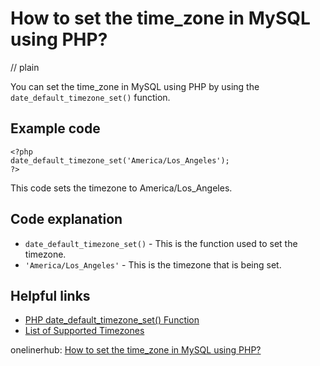 # How to set the time_zone in MySQL using PHP?
// plain

You can set the time_zone in MySQL using PHP by using the `date_default_timezone_set()` function.

## Example code

```
<?php
date_default_timezone_set('America/Los_Angeles');
?>
```

This code sets the timezone to America/Los_Angeles.

## Code explanation

- `date_default_timezone_set()` - This is the function used to set the timezone.
- `'America/Los_Angeles'` - This is the timezone that is being set.

## Helpful links
- [PHP date_default_timezone_set() Function](https://www.w3schools.com/php/func_date_date_default_timezone_set.asp)
- [List of Supported Timezones](https://www.php.net/manual/en/timezones.php)

onelinerhub: [How to set the time_zone in MySQL using PHP?](https://onelinerhub.com/php-mysql/how-to-set-the-time_zone-in-mysql-using-php)